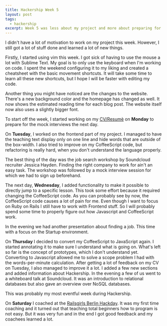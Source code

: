 ```yaml
---
title: Hackership Week 5
layout: post
tags:
  - hackership
excerpt: Week 5 was less about my project and more about preparing for my job search. I also went to the Railsgirls Berlin Hackday as a coach to help people learn programming.
---
```

I didn't have a lot of motivation to work on my project this week. However, I still got a lot of stuff done and learned a lot of new things.


Firstly, I started using vim this week. I got sick of having to use the mouse a lot with Sublime Text. My goal is to only use the keyboard when I'm working on code. I spent the weekend configuring it to my liking and created a cheatsheet with the basic movement shortcuts. It will take some time to learn all these new shortcuts, but I hope I will be faster with editing my code.


Another thing you might have noticed are the changes to the website. There's a new background color and the homepage has changed as well. It now shows the estimated reading time for each blog post. The website itself now also uses a slightly bigger font.


To start off the week, I started  working on my [CV/Resumè](https://gitlab.com/phansch/latex-resume/raw/master/resume-philipp-hansch.pdf) on **Monday** to prepare for the mock interviews the next day.


On **Tuesday**, I worked on the frontend part of my project. I managed to have the teaching text display only on one line and hide words that are outside of the box-width.
I also tried to improve on my CoffeeScript code, but refactoring is really hard, when you don't understand the language properly.

The best thing of the day was the job search workshop by Soundcloud recruiter Jessica Hayden. Finding the right company to work for ain't an easy task. The workshop was followed by a mock interview session for which we had to sign up beforehand.

The next day, **Wednesday**, I added functionality to make it possible to directly jump to a specific lesson. This took some effort because it required changing the CoffeeScript code. As you can probably see by now, the CoffeeScript code causes a lot of pain for me. Even though I want to focus on Ruby on Rails I still have to work with Frontend stuff. So I will probably spend some time to properly figure out how Javascript and CoffeeScript work.

In the evening we had another presentation about finding a job. This time with a focus on the Startup environment.

On **Thursday** I decided to convert my CoffeeScript to JavaScript again. I started annotating it to make sure I understand what is going on. What's left so far is the concept of prototypes, which I don't understand yet. Converting to Javascript allowed me to solve a scope problem I had with the words-per-minute calculation.
After getting a lot of feedback on my CV on Tuesday, I also managed to improve it a lot. I added a few new sections and added information about Hackership.
In the evening a few of us went to a whiteboard talk at Soundcloud. It was an introduction to relational databases but also gave an overview over NoSQL databases.

This was probably my most eventful week during Hackership.

On **Saturday** I coached at the [Railsgirls Berlin Hackday](http://railsgirlsberlin.de/2013/11/10/winter-hacking-rails-girls-berlin/). It was my first time coaching and it turned out that teaching total beginners how to program is not easy. But it was very fun and in the end I got good feedback and my coachees learned a lot.

